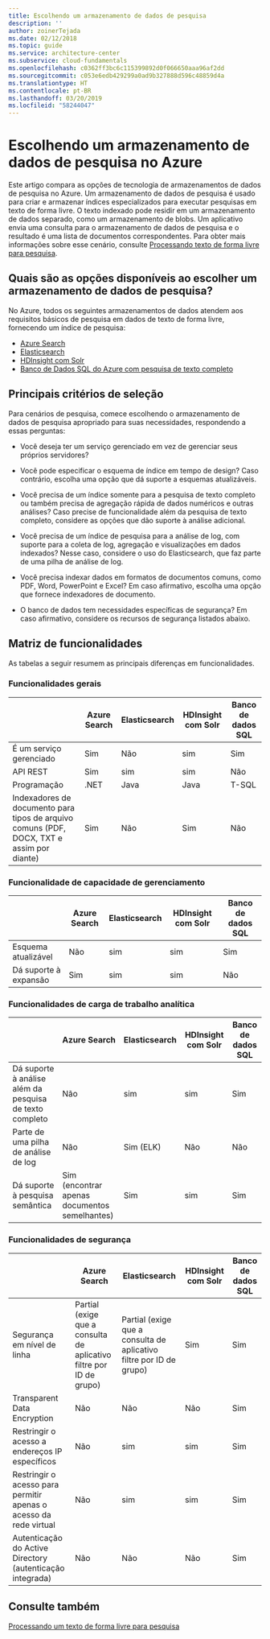 ```yaml
---
title: Escolhendo um armazenamento de dados de pesquisa
description: ''
author: zoinerTejada
ms.date: 02/12/2018
ms.topic: guide
ms.service: architecture-center
ms.subservice: cloud-fundamentals
ms.openlocfilehash: c0362ff3bc6c115399892d0f066650aaa96af2dd
ms.sourcegitcommit: c053e6edb429299a0ad9b327888d596c48859d4a
ms.translationtype: HT
ms.contentlocale: pt-BR
ms.lasthandoff: 03/20/2019
ms.locfileid: "58244047"
---
```

# <a name="choosing-a-search-data-store-in-azure"></a>Escolhendo um armazenamento de dados de pesquisa no Azure

Este artigo compara as opções de tecnologia de armazenamentos de dados de pesquisa no Azure. Um armazenamento de dados de pesquisa é usado para criar e armazenar índices especializados para executar pesquisas em texto de forma livre. O texto indexado pode residir em um armazenamento de dados separado, como um armazenamento de blobs. Um aplicativo envia uma consulta para o armazenamento de dados de pesquisa e o resultado é uma lista de documentos correspondentes. Para obter mais informações sobre esse cenário, consulte [Processando texto de forma livre para pesquisa](../scenarios/search.md).

<!-- markdownlint-disable MD026 -->

## <a name="what-are-your-options-when-choosing-a-search-data-store"></a>Quais são as opções disponíveis ao escolher um armazenamento de dados de pesquisa?

<!-- markdownlint-enable MD026 -->

No Azure, todos os seguintes armazenamentos de dados atendem aos requisitos básicos de pesquisa em dados de texto de forma livre, fornecendo um índice de pesquisa:

- [Azure Search](/azure/search/search-what-is-azure-search)
- [Elasticsearch](https://azuremarketplace.microsoft.com/marketplace/apps/elastic.elasticsearch?tab=Overview)
- [HDInsight com Solr](/azure/hdinsight/hdinsight-hadoop-solr-install-linux)
- [Banco de Dados SQL do Azure com pesquisa de texto completo](/sql/relational-databases/search/full-text-search)

## <a name="key-selection-criteria"></a>Principais critérios de seleção

Para cenários de pesquisa, comece escolhendo o armazenamento de dados de pesquisa apropriado para suas necessidades, respondendo a essas perguntas:

- Você deseja ter um serviço gerenciado em vez de gerenciar seus próprios servidores?

- Você pode especificar o esquema de índice em tempo de design? Caso contrário, escolha uma opção que dá suporte a esquemas atualizáveis.

- Você precisa de um índice somente para a pesquisa de texto completo ou também precisa de agregação rápida de dados numéricos e outras análises? Caso precise de funcionalidade além da pesquisa de texto completo, considere as opções que dão suporte à análise adicional.

- Você precisa de um índice de pesquisa para a análise de log, com suporte para a coleta de log, agregação e visualizações em dados indexados? Nesse caso, considere o uso do Elasticsearch, que faz parte de uma pilha de análise de log.

- Você precisa indexar dados em formatos de documentos comuns, como PDF, Word, PowerPoint e Excel? Em caso afirmativo, escolha uma opção que fornece indexadores de documento.

- O banco de dados tem necessidades específicas de segurança? Em caso afirmativo, considere os recursos de segurança listados abaixo.

## <a name="capability-matrix"></a>Matriz de funcionalidades

As tabelas a seguir resumem as principais diferenças em funcionalidades.

### <a name="general-capabilities"></a>Funcionalidades gerais

| | Azure Search | Elasticsearch | HDInsight com Solr | Banco de dados SQL |
| --- | --- | --- | --- | --- |
| É um serviço gerenciado | Sim | Não  | sim | Sim |  
| API REST | Sim | sim | sim | Não  |
| Programação | .NET | Java | Java | T-SQL |
| Indexadores de documento para tipos de arquivo comuns (PDF, DOCX, TXT e assim por diante) | Sim | Não  | Sim | Não  |

### <a name="manageability-capabilities"></a>Funcionalidade de capacidade de gerenciamento

| | Azure Search | Elasticsearch | HDInsight com Solr | Banco de dados SQL |
| --- | --- | --- | --- | --- |
| Esquema atualizável | Não  | sim | sim | Sim |
| Dá suporte à expansão  | Sim | sim | sim | Não  |

### <a name="analytic-workload-capabilities"></a>Funcionalidades de carga de trabalho analítica

| | Azure Search | Elasticsearch | HDInsight com Solr | Banco de dados SQL |
| --- | --- | --- | --- | --- |
| Dá suporte à análise além da pesquisa de texto completo | Não  | sim | sim | Sim |
| Parte de uma pilha de análise de log | Não  | Sim (ELK) |  Não  | Não  |
| Dá suporte à pesquisa semântica | Sim (encontrar apenas documentos semelhantes) | Sim | sim | Sim |

### <a name="security-capabilities"></a>Funcionalidades de segurança

| | Azure Search | Elasticsearch | HDInsight com Solr | Banco de dados SQL |
| --- | --- | --- | --- | --- |
| Segurança em nível de linha | Partial (exige que a consulta de aplicativo filtre por ID de grupo) | Partial (exige que a consulta de aplicativo filtre por ID de grupo) | Sim | Sim |
| Transparent Data Encryption | Não  | Não | Não  | Sim |  
| Restringir o acesso a endereços IP específicos | Não  | sim | sim | Sim |
| Restringir o acesso para permitir apenas o acesso da rede virtual | Não  | sim | sim | Sim |  
| Autenticação do Active Directory (autenticação integrada) | Não  | Não | Não  | Sim |

## <a name="see-also"></a>Consulte também

[Processando um texto de forma livre para pesquisa](../scenarios/search.md)
